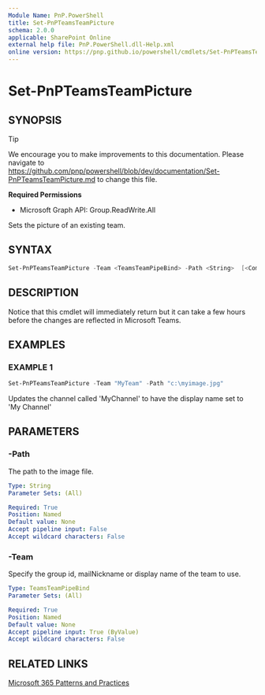 ```yaml
---
Module Name: PnP.PowerShell
title: Set-PnPTeamsTeamPicture
schema: 2.0.0
applicable: SharePoint Online
external help file: PnP.PowerShell.dll-Help.xml
online version: https://pnp.github.io/powershell/cmdlets/Set-PnPTeamsTeamPicture.html
---
```

 
# Set-PnPTeamsTeamPicture

## SYNOPSIS

> [!TIP]
> We encourage you to make improvements to this documentation. Please navigate to https://github.com/pnp/powershell/blob/dev/documentation/Set-PnPTeamsTeamPicture.md to change this file.


**Required Permissions**

  * Microsoft Graph API: Group.ReadWrite.All

Sets the picture of an existing team.

## SYNTAX

```powershell
Set-PnPTeamsTeamPicture -Team <TeamsTeamPipeBind> -Path <String>  [<CommonParameters>]
```

## DESCRIPTION
Notice that this cmdlet will immediately return but it can take a few hours before the changes are reflected in Microsoft Teams.

## EXAMPLES

### EXAMPLE 1
```powershell
Set-PnPTeamsTeamPicture -Team "MyTeam" -Path "c:\myimage.jpg"
```

Updates the channel called 'MyChannel' to have the display name set to 'My Channel'

## PARAMETERS

### -Path
The path to the image file.

```yaml
Type: String
Parameter Sets: (All)

Required: True
Position: Named
Default value: None
Accept pipeline input: False
Accept wildcard characters: False
```

### -Team
Specify the group id, mailNickname or display name of the team to use.

```yaml
Type: TeamsTeamPipeBind
Parameter Sets: (All)

Required: True
Position: Named
Default value: None
Accept pipeline input: True (ByValue)
Accept wildcard characters: False
```

## RELATED LINKS

[Microsoft 365 Patterns and Practices](https://aka.ms/m365pnp)

